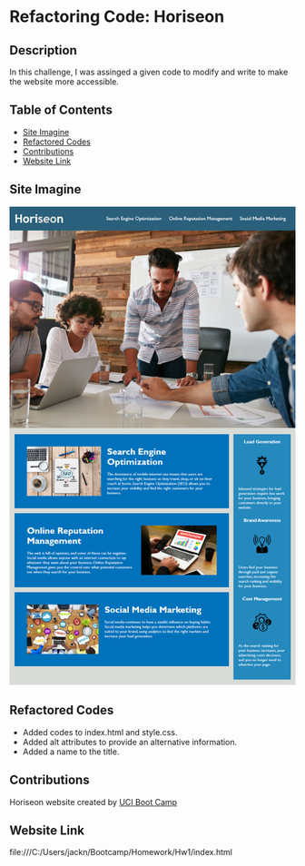 # Refactoring Code: Horiseon

## Description 
In this challenge, I was assinged a given code to modify and write to make the website more accessible.

## Table of Contents 

- [Site Imagine](#site-imagine)
- [Refactored Codes](#refactored-codes)
- [Contributions](#contributions)
- [Website Link](#website-link)


## Site Imagine
![](assets/images/01-html-css-git-homework-demo.png)

## Refactored Codes
* Added codes to index.html and style.css.
* Added alt attributes to provide an alternative information.
* Added a name to the title. 

## Contributions
Horiseon website created by [UCI Boot Camp](https://uci.bootcampcontent.com/UCI-Coding-Bootcamp/UCI-VIRT-FSF-PT-12-2022-U-LOLC/-/blob/main/01-Class-Content/01-HTML-Git-CSS/02-Challenge/Develop/index.html)


## Website Link
file:///C:/Users/jackn/Bootcamp/Homework/Hw1/index.html



